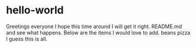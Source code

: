 # hello-world
Greetings everyone I hope this time around I will get it right.
README.md and see what happens.
Below are the items I would love to add.
beans
pizza
I guess this is all.
